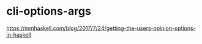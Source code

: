 # cli-options-args
https://mmhaskell.com/blog/2017/7/24/getting-the-users-opinion-options-in-haskell
